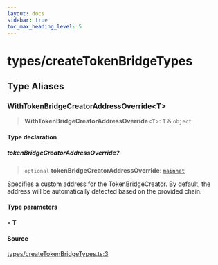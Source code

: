 ```yaml
---
layout: docs
sidebar: true
toc_max_heading_level: 5
---
```


# types/createTokenBridgeTypes

## Type Aliases

### WithTokenBridgeCreatorAddressOverride\<T\>

> **WithTokenBridgeCreatorAddressOverride**\<`T`\>: `T` & `object`

#### Type declaration

##### tokenBridgeCreatorAddressOverride?

> `optional` **tokenBridgeCreatorAddressOverride**: [`mainnet`](../chains.md#mainnet)

Specifies a custom address for the TokenBridgeCreator. By default, the address will be automatically detected based on the provided chain.

#### Type parameters

• **T**

#### Source

[types/createTokenBridgeTypes.ts:3](https://github.com/offchainlabs/arbitrum-orbit-sdk/blob/fa20b8d23170b5196c4c9cdb5fc2dfefa349f1c8/src/types/createTokenBridgeTypes.ts#L3)
